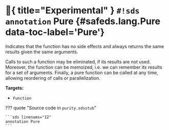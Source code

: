 # :test_tube:{ title="Experimental" } `#!sds annotation` Pure {#safeds.lang.Pure data-toc-label='Pure'}

Indicates that the function has no side effects and always returns the same results given the same arguments.

Calls to such a function may be eliminated, if its results are not used. Moreover, the function can be memoized, i.e.
we can remember its results for a set of arguments. Finally, a pure function can be called at any time, allowing
reordering of calls or parallelization.

**Targets:**

- `Function`

??? quote "Source code in `purity.sdsstub`"

    ```sds linenums="12"
    annotation Pure
    ```
